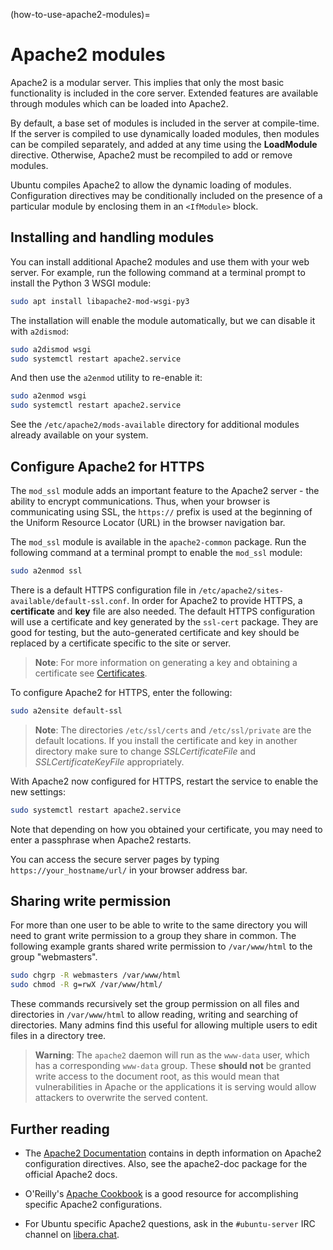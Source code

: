 (how-to-use-apache2-modules)=
# Apache2 modules

Apache2 is a modular server. This implies that only the most basic functionality is included in the core server. Extended features are available through modules which can be loaded into Apache2. 

By default, a base set of modules is included in the server at compile-time. If the server is compiled to use dynamically loaded modules, then modules can be compiled separately, and added at any time using the **LoadModule** directive. Otherwise, Apache2 must be recompiled to add or remove modules.

Ubuntu compiles Apache2 to allow the dynamic loading of modules. Configuration directives may be conditionally included on the presence of a particular module by enclosing them in an `<IfModule>` block.

## Installing and handling modules

You can install additional Apache2 modules and use them with your web server. For example, run the following command at a terminal prompt to install the Python 3 WSGI module:

```bash
sudo apt install libapache2-mod-wsgi-py3
```

The installation will enable the module automatically, but we can disable it with `a2dismod`:

```bash
sudo a2dismod wsgi
sudo systemctl restart apache2.service
```

And then use the `a2enmod` utility to re-enable it:

```bash
sudo a2enmod wsgi
sudo systemctl restart apache2.service
```

See the `/etc/apache2/mods-available` directory for additional modules already available on your system.

## Configure Apache2 for HTTPS

The `mod_ssl` module adds an important feature to the Apache2 server - the ability to encrypt communications. Thus, when your browser is communicating using SSL, the `https://` prefix is used at the beginning of the Uniform Resource Locator (URL) in the browser navigation bar.

The `mod_ssl` module is available in the `apache2-common` package. Run the following command at a terminal prompt to enable the `mod_ssl` module:

```bash
sudo a2enmod ssl
```

There is a default HTTPS configuration file in `/etc/apache2/sites-available/default-ssl.conf`. In order for Apache2 to provide HTTPS, a **certificate** and **key** file are also needed. The default HTTPS configuration will use a certificate and key generated by the `ssl-cert` package. They are good for testing, but the auto-generated certificate and key should be replaced by a certificate specific to the site or server.

> **Note**:
> For more information on generating a key and obtaining a certificate see [Certificates](https://discourse.ubuntu.com/t/security-certificates/11885).

To configure Apache2 for HTTPS, enter the following:

```bash
sudo a2ensite default-ssl
```

> **Note**:
> The directories `/etc/ssl/certs` and `/etc/ssl/private` are the default locations. If you install the certificate and key in another directory make sure to change *SSLCertificateFile* and *SSLCertificateKeyFile* appropriately.

With Apache2 now configured for HTTPS, restart the service to enable the new settings:

```bash
sudo systemctl restart apache2.service
```

Note that depending on how you obtained your certificate, you may need to enter a passphrase when Apache2 restarts.

You can access the secure server pages by typing `https://your_hostname/url/` in your browser address bar.

## Sharing write permission

For more than one user to be able to write to the same directory you will need to grant write permission to a group they share in common. The following example grants shared write permission to `/var/www/html` to the group "webmasters".

```bash
sudo chgrp -R webmasters /var/www/html
sudo chmod -R g=rwX /var/www/html/
```

These commands recursively set the group permission on all files and directories in `/var/www/html` to allow reading, writing and searching of directories. Many admins find this useful for allowing multiple users to edit files in a directory tree.

> **Warning**:
> The `apache2` daemon will run as the `www-data` user, which has a corresponding `www-data` group. These **should not** be granted write access to the document root, as this would mean that vulnerabilities in Apache or the applications it is serving would allow attackers to overwrite the served content.

## Further reading

- The [Apache2 Documentation](https://httpd.apache.org/docs/2.4/) contains in depth information on Apache2 configuration directives. Also, see the apache2-doc package for the official Apache2 docs.

- O'Reilly's [Apache Cookbook](http://shop.oreilly.com/product/9780596529949.do) is a good resource for accomplishing specific Apache2 configurations.

- For Ubuntu specific Apache2 questions, ask in the `#ubuntu-server` IRC channel on [libera.chat](https://libera.chat/).
